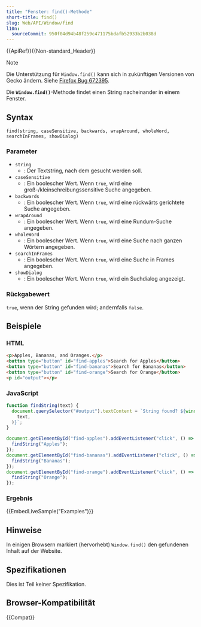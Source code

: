 ```yaml
---
title: "Fenster: find()-Methode"
short-title: find()
slug: Web/API/Window/find
l10n:
  sourceCommit: 950f04d94b48f259c471175bdafb52933b2b038d
---
```


{{ApiRef}}{{Non-standard_Header}}

> [!NOTE]
> Die Unterstützung für `Window.find()` kann sich in zukünftigen
> Versionen von Gecko ändern. Siehe [Firefox Bug 672395](https://bugzil.la/672395).

Die **`Window.find()`**-Methode findet einen String nacheinander in einem Fenster.

## Syntax

```js-nolint
find(string, caseSensitive, backwards, wrapAround, wholeWord, searchInFrames, showDialog)
```

### Parameter

- `string`
  - : Der Textstring, nach dem gesucht werden soll.
- `caseSensitive`
  - : Ein boolescher Wert. Wenn `true`, wird eine groß-/kleinschreibungssensitive Suche angegeben.
- `backwards`
  - : Ein boolescher Wert. Wenn `true`, wird eine rückwärts gerichtete Suche angegeben.
- `wrapAround`
  - : Ein boolescher Wert. Wenn `true`, wird eine Rundum-Suche angegeben.
- `wholeWord`
  - : Ein boolescher Wert. Wenn `true`, wird eine Suche nach ganzen Wörtern angegeben.
- `searchInFrames`
  - : Ein boolescher Wert. Wenn `true`, wird eine Suche in Frames angegeben.
- `showDialog`
  - : Ein boolescher Wert. Wenn `true`, wird ein Suchdialog angezeigt.

### Rückgabewert

`true`, wenn der String gefunden wird; andernfalls `false`.

## Beispiele

### HTML

```html
<p>Apples, Bananas, and Oranges.</p>
<button type="button" id="find-apples">Search for Apples</button>
<button type="button" id="find-bananas">Search for Bananas</button>
<button type="button" id="find-orange">Search for Orange</button>
<p id="output"></p>
```

### JavaScript

```js
function findString(text) {
  document.querySelector("#output").textContent = `String found? ${window.find(
    text,
  )}`;
}

document.getElementById("find-apples").addEventListener("click", () => {
  findString("Apples");
});
document.getElementById("find-bananas").addEventListener("click", () => {
  findString("Bananas");
});
document.getElementById("find-orange").addEventListener("click", () => {
  findString("Orange");
});
```

### Ergebnis

{{EmbedLiveSample("Examples")}}

## Hinweise

In einigen Browsern markiert (hervorhebt) `Window.find()` den gefundenen Inhalt auf
der Website.

## Spezifikationen

Dies ist Teil keiner Spezifikation.

## Browser-Kompatibilität

{{Compat}}
